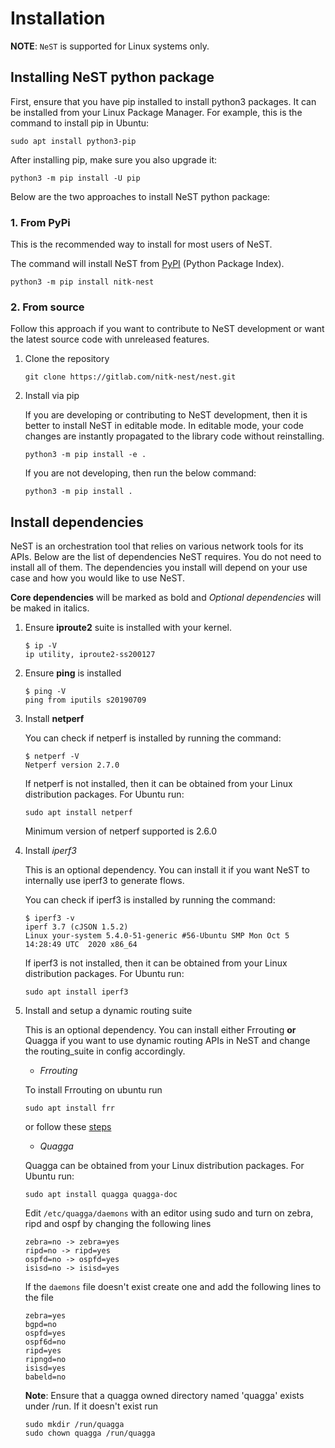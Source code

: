 # Installation

**NOTE**: `NeST` is supported for Linux systems only.

## Installing NeST python package

First, ensure that you have pip installed to install python3 packages.
It can be installed from your Linux Package Manager. For example,
this is the command to install pip in Ubuntu:

```shell
sudo apt install python3-pip
```

After installing pip, make sure you also upgrade it:

```shell
python3 -m pip install -U pip
```

Below are the two approaches to install NeST python package:

### 1. From PyPi

This is the recommended way to install for most users of NeST.

The command will install NeST from
[PyPI](https://pypi.org/project/nitk-nest/) (Python Package Index).

```shell
python3 -m pip install nitk-nest
```

### 2. From source

Follow this approach if you want to contribute to NeST development or
want the latest source code with unreleased features.

1. Clone the repository

    ```shell
    git clone https://gitlab.com/nitk-nest/nest.git
    ```

2. Install via pip

    If you are developing or contributing to NeST development, then it
    is better to install NeST in editable mode.
    In editable mode, your code changes are instantly propagated to the
    library code without reinstalling.

    ```shell
    python3 -m pip install -e .
    ```

    If you are not developing, then run the below command:

    ```shell
    python3 -m pip install .
    ```


## Install dependencies

NeST is an orchestration tool that relies on various network tools for its APIs.
Below are the list of dependencies NeST requires. You do not need to install all of
them. The dependencies you install will depend on your use case and how you would
like to use NeST.

**Core dependencies** will be marked as bold and *Optional dependencies*
will be maked in italics.

1. Ensure **iproute2** suite is installed with your kernel.

    ```shell
    $ ip -V
    ip utility, iproute2-ss200127
    ```

2. Ensure **ping** is installed

    ```shell
    $ ping -V
    ping from iputils s20190709
    ```

3. Install **netperf**

    You can check if netperf is installed by running the command:

    ```shell
    $ netperf -V
    Netperf version 2.7.0
    ```

    If netperf is not installed, then it can be obtained from your
    Linux distribution packages.
    For Ubuntu run:

    ```shell
    sudo apt install netperf
    ```

    Minimum version of netperf supported is 2.6.0

4. Install *iperf3*

    This is an optional dependency. You can install it if you want
    NeST to internally use iperf3 to generate flows.

    You can check if iperf3 is installed by running the command:

    ```shell
    $ iperf3 -v
    iperf 3.7 (cJSON 1.5.2)
    Linux your-system 5.4.0-51-generic #56-Ubuntu SMP Mon Oct 5 14:28:49 UTC  2020 x86_64
    ```

    If iperf3 is not installed, then it can be obtained from your Linux distribution packages.
    For Ubuntu run:

    ```shell
    sudo apt install iperf3
    ```

5. Install and setup a dynamic routing suite

    This is an optional dependency. You can install either Frrouting **or** Quagga if you want to use dynamic routing APIs in NeST and change the routing_suite in config accordingly.

    - *Frrouting*
    
    To install Frrouting on ubuntu run

    ```shell
    sudo apt install frr
    ```
    or follow these [steps](https://deb.frrouting.org)

    - *Quagga*

    Quagga can be obtained from your Linux distribution packages.
    For Ubuntu run:

    ```shell
    sudo apt install quagga quagga-doc
    ```

    Edit `/etc/quagga/daemons` with an editor using sudo and turn on zebra, ripd and ospf by changing the following lines

    ```
    zebra=no -> zebra=yes
    ripd=no -> ripd=yes
    ospfd=no -> ospfd=yes
    isisd=no -> isisd=yes
    ```

    If the `daemons` file doesn't exist create one and add the following lines to the file

    ```
    zebra=yes
    bgpd=no
    ospfd=yes
    ospf6d=no
    ripd=yes
    ripngd=no
    isisd=yes
    babeld=no
    ```

   **Note**: Ensure that a quagga owned directory named 'quagga' exists under /run. If it doesn't exist run

    ```shell
    sudo mkdir /run/quagga
    sudo chown quagga /run/quagga
    ````